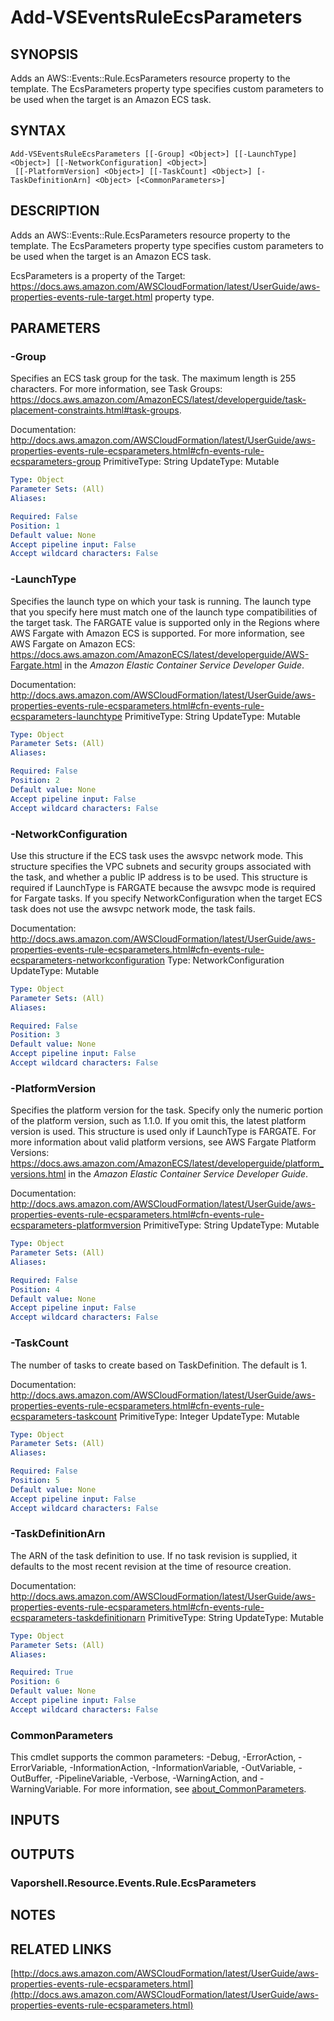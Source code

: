 # Add-VSEventsRuleEcsParameters

## SYNOPSIS
Adds an AWS::Events::Rule.EcsParameters resource property to the template.
The EcsParameters property type specifies custom parameters to be used when the target is an Amazon ECS task.

## SYNTAX

```
Add-VSEventsRuleEcsParameters [[-Group] <Object>] [[-LaunchType] <Object>] [[-NetworkConfiguration] <Object>]
 [[-PlatformVersion] <Object>] [[-TaskCount] <Object>] [-TaskDefinitionArn] <Object> [<CommonParameters>]
```

## DESCRIPTION
Adds an AWS::Events::Rule.EcsParameters resource property to the template.
The EcsParameters property type specifies custom parameters to be used when the target is an Amazon ECS task.

EcsParameters is a property of the Target: https://docs.aws.amazon.com/AWSCloudFormation/latest/UserGuide/aws-properties-events-rule-target.html property type.

## PARAMETERS

### -Group
Specifies an ECS task group for the task.
The maximum length is 255 characters.
For more information, see Task Groups: https://docs.aws.amazon.com/AmazonECS/latest/developerguide/task-placement-constraints.html#task-groups.

Documentation: http://docs.aws.amazon.com/AWSCloudFormation/latest/UserGuide/aws-properties-events-rule-ecsparameters.html#cfn-events-rule-ecsparameters-group
PrimitiveType: String
UpdateType: Mutable

```yaml
Type: Object
Parameter Sets: (All)
Aliases:

Required: False
Position: 1
Default value: None
Accept pipeline input: False
Accept wildcard characters: False
```

### -LaunchType
Specifies the launch type on which your task is running.
The launch type that you specify here must match one of the launch type compatibilities of the target task.
The FARGATE value is supported only in the Regions where AWS Fargate with Amazon ECS is supported.
For more information, see AWS Fargate on Amazon ECS: https://docs.aws.amazon.com/AmazonECS/latest/developerguide/AWS-Fargate.html in the *Amazon Elastic Container Service Developer Guide*.

Documentation: http://docs.aws.amazon.com/AWSCloudFormation/latest/UserGuide/aws-properties-events-rule-ecsparameters.html#cfn-events-rule-ecsparameters-launchtype
PrimitiveType: String
UpdateType: Mutable

```yaml
Type: Object
Parameter Sets: (All)
Aliases:

Required: False
Position: 2
Default value: None
Accept pipeline input: False
Accept wildcard characters: False
```

### -NetworkConfiguration
Use this structure if the ECS task uses the awsvpc network mode.
This structure specifies the VPC subnets and security groups associated with the task, and whether a public IP address is to be used.
This structure is required if LaunchType is FARGATE because the awsvpc mode is required for Fargate tasks.
If you specify NetworkConfiguration when the target ECS task does not use the awsvpc network mode, the task fails.

Documentation: http://docs.aws.amazon.com/AWSCloudFormation/latest/UserGuide/aws-properties-events-rule-ecsparameters.html#cfn-events-rule-ecsparameters-networkconfiguration
Type: NetworkConfiguration
UpdateType: Mutable

```yaml
Type: Object
Parameter Sets: (All)
Aliases:

Required: False
Position: 3
Default value: None
Accept pipeline input: False
Accept wildcard characters: False
```

### -PlatformVersion
Specifies the platform version for the task.
Specify only the numeric portion of the platform version, such as 1.1.0.
If you omit this, the latest platform version is used.
This structure is used only if LaunchType is FARGATE.
For more information about valid platform versions, see AWS Fargate Platform Versions: https://docs.aws.amazon.com/AmazonECS/latest/developerguide/platform_versions.html in the *Amazon Elastic Container Service Developer Guide*.

Documentation: http://docs.aws.amazon.com/AWSCloudFormation/latest/UserGuide/aws-properties-events-rule-ecsparameters.html#cfn-events-rule-ecsparameters-platformversion
PrimitiveType: String
UpdateType: Mutable

```yaml
Type: Object
Parameter Sets: (All)
Aliases:

Required: False
Position: 4
Default value: None
Accept pipeline input: False
Accept wildcard characters: False
```

### -TaskCount
The number of tasks to create based on TaskDefinition.
The default is 1.

Documentation: http://docs.aws.amazon.com/AWSCloudFormation/latest/UserGuide/aws-properties-events-rule-ecsparameters.html#cfn-events-rule-ecsparameters-taskcount
PrimitiveType: Integer
UpdateType: Mutable

```yaml
Type: Object
Parameter Sets: (All)
Aliases:

Required: False
Position: 5
Default value: None
Accept pipeline input: False
Accept wildcard characters: False
```

### -TaskDefinitionArn
The ARN of the task definition to use.
If no task revision is supplied, it defaults to the most recent revision at the time of resource creation.

Documentation: http://docs.aws.amazon.com/AWSCloudFormation/latest/UserGuide/aws-properties-events-rule-ecsparameters.html#cfn-events-rule-ecsparameters-taskdefinitionarn
PrimitiveType: String
UpdateType: Mutable

```yaml
Type: Object
Parameter Sets: (All)
Aliases:

Required: True
Position: 6
Default value: None
Accept pipeline input: False
Accept wildcard characters: False
```

### CommonParameters
This cmdlet supports the common parameters: -Debug, -ErrorAction, -ErrorVariable, -InformationAction, -InformationVariable, -OutVariable, -OutBuffer, -PipelineVariable, -Verbose, -WarningAction, and -WarningVariable. For more information, see [about_CommonParameters](http://go.microsoft.com/fwlink/?LinkID=113216).

## INPUTS

## OUTPUTS

### Vaporshell.Resource.Events.Rule.EcsParameters
## NOTES

## RELATED LINKS

[http://docs.aws.amazon.com/AWSCloudFormation/latest/UserGuide/aws-properties-events-rule-ecsparameters.html](http://docs.aws.amazon.com/AWSCloudFormation/latest/UserGuide/aws-properties-events-rule-ecsparameters.html)

